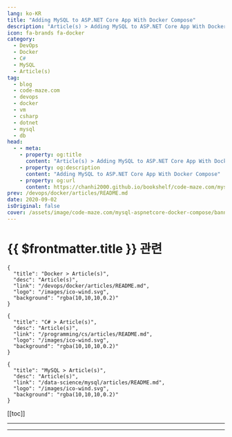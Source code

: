 ```yaml
---
lang: ko-KR
title: "Adding MySQL to ASP.NET Core App With Docker Compose"
description: "Article(s) > Adding MySQL to ASP.NET Core App With Docker Compose"
icon: fa-brands fa-docker
category: 
  - DevOps
  - Docker
  - C#
  - MySQL
  - Article(s)
tag: 
  - blog
  - code-maze.com
  - devops
  - docker
  - vm
  - csharp
  - dotnet
  - mysql
  - db
head:  
  - - meta:
    - property: og:title
      content: "Article(s) > Adding MySQL to ASP.NET Core App With Docker Compose"
    - property: og:description
      content: "Adding MySQL to ASP.NET Core App With Docker Compose"
    - property: og:url
      content: https://chanhi2000.github.io/bookshelf/code-maze.com/mysql-aspnetcore-docker-compose.html
prev: /devops/docker/articles/README.md
date: 2020-09-02
isOriginal: false
cover: /assets/image/code-maze.com/mysql-aspnetcore-docker-compose/banner.png
---
```


# {{ $frontmatter.title }} 관련

```component VPCard
{
  "title": "Docker > Article(s)",
  "desc": "Article(s)",
  "link": "/devops/docker/articles/README.md",
  "logo": "/images/ico-wind.svg",
  "background": "rgba(10,10,10,0.2)"
}
```

```component VPCard
{
  "title": "C# > Article(s)",
  "desc": "Article(s)",
  "link": "/programming/cs/articles/README.md",
  "logo": "/images/ico-wind.svg",
  "background": "rgba(10,10,10,0.2)"
}
```

```component VPCard
{
  "title": "MySQL > Article(s)",
  "desc": "Article(s)",
  "link": "/data-science/mysql/articles/README.md",
  "logo": "/images/ico-wind.svg",
  "background": "rgba(10,10,10,0.2)"
}
```

[[toc]]

---

<SiteInfo
  name="Adding MySQL to ASP.NET Core App With Docker Compose"
  desc="In this post, we are going to add a MySQL database as another container and connect it with our application utilizing Docker Compose."
  url="https://code-maze.com/mysql-aspnetcore-docker-compose/"
  logo="/assets/image/code-maze.com/favicon.png"
  preview="/assets/image/code-maze.com/mysql-aspnetcore-docker-compose/banner.png"/>

<!-- TODO: 작성 -->

---

<TagLinks />